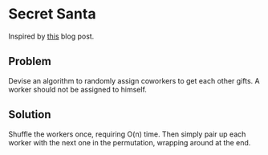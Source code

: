 # Secret Santa

Inspired by [this](http://blog.vmchale.com/article/secret-santa) blog post.

## Problem

Devise an algorithm to randomly assign coworkers to get each other gifts. A worker should not be assigned to himself.

## Solution

Shuffle the workers once, requiring O(n) time. Then simply pair up each worker with the next one in the permutation, wrapping around at the end.
